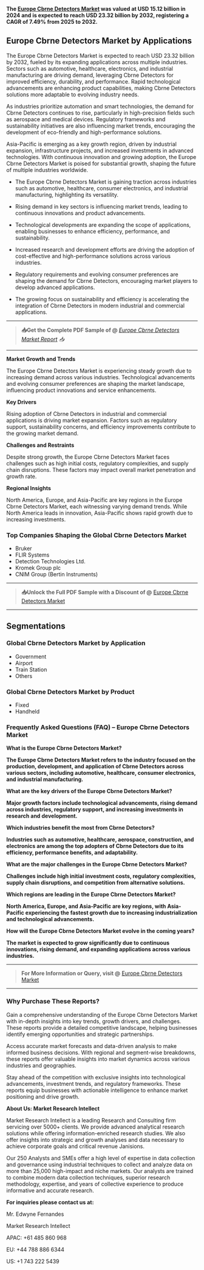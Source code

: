 <p><strong>The <a href="https://www.marketresearchintellect.com/download-sample/?rid=464628&amp;utm_source=Pulse-April-Europe&amp;utm_medium=852">Europe Cbrne Detectors Market</a> was valued at USD 15.12 billion in 2024 and is expected to reach USD 23.32 billion by 2032, registering a CAGR of 7.49% from 2025 to 2032.</strong></p><h2>Europe Cbrne Detectors Market by Applications&nbsp;</h2><p><p>The Europe Cbrne Detectors Market is expected to reach USD 23.32 billion by 2032, fueled by its expanding applications across multiple industries. Sectors such as automotive, healthcare, electronics, and industrial manufacturing are driving demand, leveraging Cbrne Detectors for improved efficiency, durability, and performance. Rapid technological advancements are enhancing product capabilities, making Cbrne Detectors solutions more adaptable to evolving industry needs.</p><p>As industries prioritize automation and smart technologies, the demand for Cbrne Detectors continues to rise, particularly in high-precision fields such as aerospace and medical devices. Regulatory frameworks and sustainability initiatives are also influencing market trends, encouraging the development of eco-friendly and high-performance solutions.</p><p>Asia-Pacific is emerging as a key growth region, driven by industrial expansion, infrastructure projects, and increased investments in advanced technologies. With continuous innovation and growing adoption, the Europe Cbrne Detectors Market is poised for substantial growth, shaping the future of multiple industries worldwide.</p></p><ul><li><p>The Europe Cbrne Detectors Market is gaining traction across industries such as automotive, healthcare, consumer electronics, and industrial manufacturing, highlighting its versatility.</p></li><li><p>Rising demand in key sectors is influencing market trends, leading to continuous innovations and product advancements.</p></li><li><p>Technological developments are expanding the scope of applications, enabling businesses to enhance efficiency, performance, and sustainability.</p></li><li><p>Increased research and development efforts are driving the adoption of cost-effective and high-performance solutions across various industries.</p></li><li><p>Regulatory requirements and evolving consumer preferences are shaping the demand for Cbrne Detectors, encouraging market players to develop advanced applications.</p></li><li><p>The growing focus on sustainability and efficiency is accelerating the integration of Cbrne Detectors in modern industrial and commercial applications.</p></li></ul><hr /><blockquote><p><strong><span class="font-[700]">📥Get the Complete PDF Sample of @ </span></strong><em><span class="font-[700]"><a href="https://www.marketresearchintellect.com/download-sample/?rid=464628&amp;utm_source=Pulse-April-Europe&amp;utm_medium=852" target="_blank" data-tracking-control-name="article-ssr-frontend-pulse_little-text-block" data-tracking-will-navigate="" data-test-link="">Europe Cbrne Detectors Market Report</a>&nbsp;📥</span></em></p></blockquote><hr /><p class="" data-start="77" data-end="360"><strong data-start="77" data-end="105">Market Growth and Trends</strong></p><p class="" data-start="77" data-end="360">The Europe Cbrne Detectors Market is experiencing steady growth due to increasing demand across various industries. Technological advancements and evolving consumer preferences are shaping the market landscape, influencing product innovations and service enhancements.</p><p class="" data-start="362" data-end="606"><strong data-start="362" data-end="377">Key Drivers</strong></p><p class="" data-start="362" data-end="606">Rising adoption of Cbrne Detectors in industrial and commercial applications is driving market expansion. Factors such as regulatory support, sustainability concerns, and efficiency improvements contribute to the growing market demand.</p><p class="" data-start="608" data-end="849"><strong data-start="608" data-end="637">Challenges and Restraints</strong></p><p class="" data-start="608" data-end="849">Despite strong growth, the Europe Cbrne Detectors Market faces challenges such as high initial costs, regulatory complexities, and supply chain disruptions. These factors may impact overall market penetration and growth rate.</p><p class="" data-start="851" data-end="1095"><strong data-start="851" data-end="872">Regional Insights</strong></p><p class="" data-start="851" data-end="1095">North America, Europe, and Asia-Pacific are key regions in the Europe Cbrne Detectors Market, each witnessing varying demand trends. While North America leads in innovation, Asia-Pacific shows rapid growth due to increasing investments.</p><p><h3>Top Companies Shaping the Global Cbrne Detectors Market </h3><ul><li>Bruker</li><li>FLIR Systems</li><li>Detection Technologies Ltd.</li><li>Kromek Group plc</li><li>CNIM Group (Bertin Instruments)</li></ul></p><hr /><blockquote><p><strong>📥Unlock the Full PDF Sample with a Discount of @</strong> <a href="https://www.marketresearchintellect.com/ask-for-discount/?rid=464628&amp;utm_source=Pulse-April-Europe&amp;utm_medium=852">Europe Cbrne Detectors Market</a></p></blockquote><hr /><p><h2>Segmentations</h2><h3>Global Cbrne Detectors Market by Application</h3><ul><li>Government</li><li>Airport</li><li>Train Station</li><li>Others</li></ul><h3>Global Cbrne Detectors Market by Product</h3><ul><li>Fixed</li><li>Handheld</li></ul></p><h3><strong>Frequently Asked Questions (FAQ) &ndash; Europe Cbrne Detectors Market</strong></h3><p><strong>What is the Europe Cbrne Detectors Market?</strong></p><p><strong>The Europe Cbrne Detectors Market refers to the industry focused on the production, development, and application of Cbrne Detectors across various sectors, including automotive, healthcare, consumer electronics, and industrial manufacturing.</strong></p><p><strong>What are the key drivers of the Europe Cbrne Detectors Market?</strong></p><p><strong>Major growth factors include technological advancements, rising demand across industries, regulatory support, and increasing investments in research and development.</strong></p><p><strong>Which industries benefit the most from Cbrne Detectors?</strong></p><p><strong>Industries such as automotive, healthcare, aerospace, construction, and electronics are among the top adopters of Cbrne Detectors due to its efficiency, performance benefits, and adaptability.</strong></p><p><strong>What are the major challenges in the Europe Cbrne Detectors Market?</strong></p><p><strong>Challenges include high initial investment costs, regulatory complexities, supply chain disruptions, and competition from alternative solutions.</strong></p><p><strong>Which regions are leading in the Europe Cbrne Detectors Market?</strong></p><p><strong>North America, Europe, and Asia-Pacific are key regions, with Asia-Pacific experiencing the fastest growth due to increasing industrialization and technological advancements.</strong></p><p><strong>How will the Europe Cbrne Detectors Market evolve in the coming years?</strong></p><p><strong>The market is expected to grow significantly due to continuous innovations, rising demand, and expanding applications across various industries.</strong></p><hr /><blockquote><p><span class="font-[700]"><strong>For More Information or Query, visit&nbsp;@</strong>&nbsp;</span><span class="font-[700]"><a href="https://www.marketresearchintellect.com/product/global-cbrne-detectors-market-size-and-forecast/?utm_source=Linkedin&utm_medium=852" target="_blank" data-tracking-control-name="article-ssr-frontend-pulse_little-text-block" data-tracking-will-navigate="" data-test-link="">Europe Cbrne Detectors Market</a></span></p></blockquote><hr /><h3><strong data-start="0" data-end="31">Why Purchase These Reports?</strong></h3><p class="" data-start="35" data-end="297">Gain a comprehensive understanding of the Europe Cbrne Detectors Market with in-depth insights into key trends, growth drivers, and challenges. These reports provide a detailed competitive landscape, helping businesses identify emerging opportunities and strategic partnerships.</p><p class="" data-start="299" data-end="540">Access accurate market forecasts and data-driven analysis to make informed business decisions. With regional and segment-wise breakdowns, these reports offer valuable insights into market dynamics across various industries and geographies.</p><p class="" data-start="542" data-end="784">Stay ahead of the competition with exclusive insights into technological advancements, investment trends, and regulatory frameworks. These reports equip businesses with actionable intelligence to enhance market positioning and drive growth.</p><p><strong><span class="font-[700]">About Us: Market Research Intellect</span></strong></p><p><span class="">Market Research Intellect is a leading Research and Consulting firm servicing over 5000+ clients. We provide advanced analytical research solutions while offering information-enriched research studies.&nbsp;</span>We also offer insights into strategic and growth analyses and data necessary to achieve corporate goals and critical revenue Janisions.</p><p><span class="">Our 250 Analysts and SMEs offer a high level of expertise in data collection and governance using industrial techniques to collect and analyze data on more than 25,000 high-impact and niche markets. Our analysts are trained to combine modern data collection techniques, superior research methodology, expertise, and years of collective experience to produce informative and accurate research.</span></p><p><strong>For inquiries please contact us at:</strong></p><p>Mr. Edwyne Fernandes</p><p>Market Research Intellect</p><p>APAC: +61 485 860 968</p><p>EU: +44 788 886 6344</p><p>US: +1 743 222 5439</p>